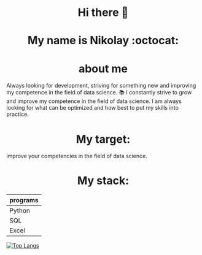 ### <h1 align="center">Hi there 👋
### <h1 align="center">My name is Nikolay :octocat:

### <h1 align="center">about me 
Always looking for development, striving for something new and improving my competence in the field of data science. :books:
I constantly strive to grow and improve my competence in the field of data science.
I am always looking for what can be optimized and how best to put my skills into practice.

### <h1 align="center">My target:
  improve your competencies in the field of data science.
  
### <h1 align="center">My stack:
  | programs  |
  | --------- |
  | Python    |
  | SQL       |
  | Excel     |

  
  [![Top Langs](https://github-readme-stats.vercel.app/api/top-langs/?username=NikMaNik)](https://github.com/anuraghazra/github-readme-stats)
<!--
**NikMaNik/NikMaNIK** is a ✨ _special_ ✨ repository because its `README.md` (this file) appears on your GitHub profile.

Here are some ideas to get you started:

- 🔭 I’m currently working on ...
- 🌱 I’m currently learning ...
- 👯 I’m looking to collaborate on ...
- 🤔 I’m looking for help with ...
- 💬 Ask me about ...
- 📫 How to reach me: ...
- 😄 Pronouns: ...
- ⚡ Fun fact: ...
-->
